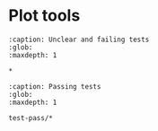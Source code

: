 # Plot tools

```{toctree}
:caption: Unclear and failing tests
:glob:
:maxdepth: 1

*
```

```{toctree}
:caption: Passing tests
:glob:
:maxdepth: 1

test-pass/*
```
